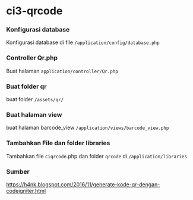 # ci3-qrcode

### Konfigurasi database
Konfigurasi database di file `/application/config/database.php`

### Controller Qr.php
Buat halaman `application/controller/Qr.php`

### Buat folder qr 
buat folder `/assets/qr/`

### Buat halaman view
buat halaman barcode_view `/application/views/barcode_view.php`

### Tambahkan File dan folder libraries
Tambahkan file `ciqrcode`.php dan folder `qrcode` di `/application/libraries`

### Sumber 
https://h4nk.blogspot.com/2016/11/generate-kode-qr-dengan-codeigniter.html